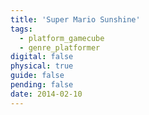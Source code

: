 ```yaml
---
title: 'Super Mario Sunshine'
tags:
  - platform_gamecube
  - genre_platformer
digital: false
physical: true
guide: false
pending: false
date: 2014-02-10
---
```

